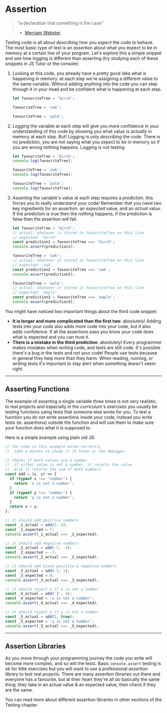 # Assertion

> "a declaration that something is the case"
>
> - [Merriam Webster](https://www.merriam-webster.com/dictionary/assertion)

Testing code is all about _describing_ how you _expect_ the code to behave. The most basic type of test is an _assertion_ about what you expect to be in memory at a certain line of your program. Let's explore this a simple snippet and see how logging is different than asserting (try studying each of these snippets in JS Tutor or the console):

1. Looking at this code, you already have a pretty good idea what is happening in memory. at each step we're assigning a different value to the same variable. Without adding anything into the code you can step through it in your head and be confident what is happening at each step.

   ```js
   let favouriteTree = 'birch';

   favouriteTree = 'oak';

   favouriteTree = 'palm';
   ```

2. _Logging_ the variable at each step will give you more confidence in your understanding of this code by showing you what value is _actually_ in memory at each step. But! Logging is only _describing_ the code. There is no prediction, you are not saying what you _expect_ to be in memory so if you are wrong nothing happens. Logging is not testing.

   ```js
   let favouriteTree = 'birch';
   console.log(favouriteTree);

   favouriteTree = 'oak';
   console.log(favouriteTree);

   favouriteTree = 'palm';
   console.log(favouriteTree);
   ```

3. _Asserting_ the variable's value at each step requires a _prediction_, this forces you to really understand your code! Remember that you need two key ingredients for an assertion: an _expected_ value, and an _actual_ value. If the prediction is true then the nothing happens, if the prediction is false then the assertion will fail.

   ```js
   let favouriteTree = 'birch';
   // actual: whatever is stored in favouriteTree on this line
   // expected: 'birch'
   const prediction1 = favouriteTree === 'birch';
   console.assert(prediction1);

   favouriteTree = 'oak';
   // actual: whatever is stored in favouriteTree on this line
   // expected: 'oak'
   const prediction2 = favouriteTree === 'oak';
   console.assert(prediction2);

   favouriteTree = 'palm';
   // actual: whatever is stored in favouriteTree on this line
   // expected: 'maple'
   const prediction3 = favouriteTree === 'maple';
   console.assert(prediction3);
   ```

You might have noticed two important things about the third code snippet:

- **It is longer and more complicated than the first two**: absolutely! Adding tests into your code also adds more code into your code, but it also adds confidence. If all the assertions pass you know your code does what is expected and you can trust it.
- **There is a mistake in the third prediction**: absolutely! Every programmer makes mistakes when writing code, and tests are still code. It's possible there's a bug in the tests and not your code! People use tests because in general they help more than they harm. When reading, running, or writing tests it's important to stay alert when something doesn't seem right.

---

## Asserting Functions

The example of asserting a single variable three times is not very realistic. In real projects and especially in the curriculum's exercises you usually be testing functions using tests that someone else wrote for you. To test a function you do not write assertions inside your code, instead you write tests (ie. assertions) outside the function and will use them to make sure your function does what it is supposed to.

Here is a simple example using plain old JS:

```js
// the code in this example works correctly
//  take a minute to study it JS Tutor or the debugger

// checks if both values are a number
//  if either value is not a number, it rejects the value
//  else it returns the sum of both numbers
const add = (x, y) => {
  if (typeof x !== 'number') {
    return 'x is not a number';
  }
  if (typeof y !== 'number') {
    return 'y is not a number';
  }
  return x + y;
};

// it should add positive numbers
const _1_actual = add(3, 4);
const _1_expected = 7;
console.assert(_1_actual === _1_expected);

// it should add negative numbers
const _2_actual = add(-3, -4);
const _2_expected = -7;
console.assert(_2_actual === _2_expected);

// it should add mixed positive & negative numbers
const _3_actual = add(-1, 1);
const _3_expected = 0;
console.assert(_3_actual === _3_expected);

// it should reject x if x is not a number
const _4_actual = add('3', 4);
const _4_expected = 'x is not a number';
console.assert(_4_actual === _4_expected);

// it should reject y if y is not a number
const _5_actual = add(3, true);
const _5_expected = 'y is not a number';
console.assert(_5_actual === _5_expected);
```

---

## Assertion Libraries

As you move through your programming journey the code you write will become more complex, and so will the tests. Basic `console.assert` testing is ok for little exercises but you will want to use a professional _assertion library_ to test real projects. There are many assertion libraries out there and everyone has a favourite, but at their heart they're all do basically the same thing: they take in an actual value & an expected value, then check if they are the same.

You can read more about different assertion libraries in other sections of the Testing chapter.
